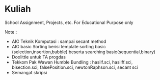 # Kuliah 
School Assignment, Projects, etc. For Educational Purpose only

Note : 
- AIO Teknik Komputasi : sampai secant method
- AIO basic Sorting berisi template sorting basic (selection,insertion,bubble) beserta searching basic(sequential,binary)
- Doolittle untuk TA progdas
- Tekkom Pak Wawan Humble Bundling : hasilf.sci, hasilff.sci, bisection.sci, falsePosition.sci, newtonRaphson.sci, secant sci
- Semangat skripsi
